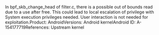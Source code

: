 In bpf_skb_change_head of filter.c, there is a possible out of bounds read due to a use after free. This could lead to local escalation of privilege with System execution privileges needed. User interaction is not needed for exploitation.Product: AndroidVersions: Android kernelAndroid ID: A-154177719References: Upstream kernel
